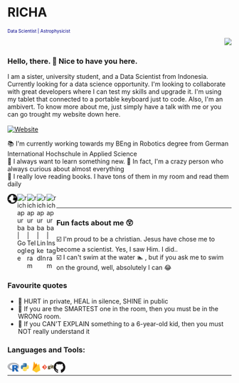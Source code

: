 <div align="centre">
  <div id="name" align="left">
    <h1>RICHA</h1>
    <p class="job" style="color: #00008b; font-size: 10px;">Data Scientist | Astrophysicist</p>
  </div>
  <div id="header" align="right">
    <img src="https://media.giphy.com/media/Wkze4vrMfeNiw/giphy.gif" width="200"/>
  </div>
</div>

### Hello, there. 👋 Nice to have you here.<br/>
I am a sister, university student, and a Data Scientist from Indonesia. Currently looking for a data science opportunity. I'm looking to collaborate with great developers where I can test my skills and upgrade it. I'm using my tablet that connected to a portable keyboard just to code. Also, I'm an ambivert. To know more about me, just simply have a talk with me or you can go trought my website down here.<br/><br/>
[![Website](https://img.shields.io/website?label=richapurba.github.io&style=for-the-badge&url=https%3A%2F%2Frichapurba.github.io)](https://richapurba.github.io)

📚 I'm currently working towards my BEng in Robotics degree from German International Hochschule in Applied Science<br/>
💎 I always want to learn something new. 🔬 In fact, I'm a crazy person who always curious about almost everything<br/>
📖 I really love reading books. I have tons of them in my room and read them daily<br/>

[<img align="left" alt="richapurba.github.io" width="22px" src="https://raw.githubusercontent.com/iconic/open-iconic/master/svg/globe.svg" />](https://richapurba.github.io)
[<img align="left" alt="richapurba | Google" width="22px" src="https://cdn.jsdelivr.net/npm/simple-icons@v3/icons/google.svg" />](mailto:richaulivia@gmail.com)
[<img align="left" alt="richapurba | Telegram" width="22px" src="https://cdn.jsdelivr.net/npm/simple-icons@v3/icons/telegram.svg" />](https://t.co/richapurba)
[<img align="left" alt="richapurba | LinkedIn" width="22px" src="https://cdn.jsdelivr.net/npm/simple-icons@v3/icons/linkedin.svg" />](https://linkedin.com/in/richapurba)
[<img align="left" alt="richapurba | Instagram" width="22px" src="https://cdn.jsdelivr.net/npm/simple-icons@v3/icons/instagram.svg" />](https://instagram.com/richaulivia)

<br />

---

### Fun facts about me 😲<br/>
☑️ I'm proud to be a christian. Jesus have chose me to become a scientist. Yes, I saw Him. I did..<br/>
☑️ I can't swim at the water 🏊 , but if you ask me to swim on the ground, well, absolutely I can 😂<br/>

### Favourite quotes
- 🌱 HURT in private, HEAL in silence, SHINE in public
- 🔭 If you are the SMARTEST one in the room, then you must be in the WRONG room.
- 👯 If you CAN'T EXPLAIN something to a 6-year-old kid, then you must NOT really understand it

### Languages and Tools:

[<img align="left" alt="R" width="26px" src="https://raw.githubusercontent.com/github/explore/80688e429a7d4ef2fca1e82350fe8e3517d3494d/topics/r/r.png" />](https://richapurba.github.io)
[<img align="left" alt="Python" width="26px" src="https://raw.githubusercontent.com/github/explore/80688e429a7d4ef2fca1e82350fe8e3517d3494d/topics/python/python.png" />](https://richapurba.github.io)
[<img align="left" alt="Firebase" width="26px" src="https://raw.githubusercontent.com/github/explore/80688e429a7d4ef2fca1e82350fe8e3517d3494d/topics/firebase/firebase.png" />](https://richapurba.github.io)
[<img align="left" alt="Git" width="26px" src="https://raw.githubusercontent.com/github/explore/80688e429a7d4ef2fca1e82350fe8e3517d3494d/topics/git/git.png" />](https://richapurba.github.io)
[<img align="left" alt="GitHub" width="26px" src="https://raw.githubusercontent.com/github/explore/78df643247d429f6cc873026c0622819ad797942/topics/github/github.png" />](https://richapurba.github.io)

<br />

---

<!--
**richapurba/richapurba** is a ✨ _special_ ✨ repository because its `README.md` (this file) appears on your GitHub profile.

Here are some ideas to get you started:

- 🔭 I’m currently working on ...
- 🌱 I’m currently learning ...
- 👯 I’m looking to collaborate on ...
- 🤔 I’m looking for help with ...
- 💬 Ask me about ...
- 📫 How to reach me: ...
- 😄 Pronouns: ...
- ⚡ Fun fact: ...
-->
